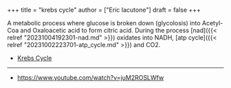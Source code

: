 +++
title = "krebs cycle"
author = ["Eric Iacutone"]
draft = false
+++

A metabolic process where glucose is broken down (glycolosis) into Acetyl-Coa and Oxaloacetic acid to form citric acid. During the process [nad]({{< relref "20231004192301-nad.md" >}}) oxidates into NADH, [atp cycle]({{< relref "20231002223701-atp_cycle.md" >}}) and CO2.

-   [Krebs Cycle](../files/krebs-cycle.png)

---

-   <https://www.youtube.com/watch?v=juM2ROSLWfw>
